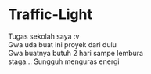 # Traffic-Light
Tugas sekolah saya :v<br>Gwa uda buat ini proyek dari dulu<br>Gwa buatnya butuh 2 hari sampe lembura<br>staga... Sungguh menguras energi
